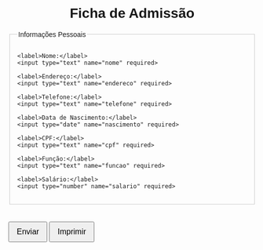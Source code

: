 <!DOCTYPE html>
<html lang="pt-br">
<head>
  <meta charset="UTF-8" />
  <meta name="viewport" content="width=device-width, initial-scale=1.0"/>
  <title>Ficha de Admissão</title>
  <style>
    body {
      font-family: Arial, sans-serif;
      margin: 20px;
    }
    h1 {
      text-align: center;
    }
    fieldset {
      border: 1px solid #ccc;
      padding: 15px;
      margin-bottom: 20px;
    }
    label {
      display: block;
      margin-top: 8px;
    }
    input, select {
      width: 100%;
      padding: 6px;
      margin-top: 4px;
      margin-bottom: 10px;
    }
    button {
      margin-top: 15px;
      padding: 10px 15px;
      font-size: 16px;
    }
    #resumoImpressao {
      display: none;
    }
    .linha-resumo {
      margin-bottom: 10px;
    }

    @media print {
      body * {
        visibility: hidden;
      }
      #resumoImpressao, #resumoImpressao * {
        visibility: visible;
      }
      #resumoImpressao {
        position: absolute;
        left: 0;
        top: 0;
      }
    }
  </style>
</head>
<body>

<h1>Ficha de Admissão</h1>

<form id="fichaAdmissao" onsubmit="return validarFormulario();">
  <fieldset>
    <legend>Informações Pessoais</legend>

    <label>Nome:</label>
    <input type="text" name="nome" required>

    <label>Endereço:</label>
    <input type="text" name="endereco" required>

    <label>Telefone:</label>
    <input type="text" name="telefone" required>

    <label>Data de Nascimento:</label>
    <input type="date" name="nascimento" required>

    <label>CPF:</label>
    <input type="text" name="cpf" required>

    <label>Função:</label>
    <input type="text" name="funcao" required>

    <label>Salário:</label>
    <input type="number" name="salario" required>
  </fieldset>

  <button type="submit">Enviar</button>
  <button type="button" onclick="gerarResumo()">Imprimir</button>
</form>

<div id="resumoImpressao">
  <h2>Resumo da Ficha de Admissão</h2>
  <div class="linha-resumo"><strong>Nome:</strong> <span id="resumoNome"></span></div>
  <div class="linha-resumo"><strong>Endereço:</strong> <span id="resumoEndereco"></span></div>
  <div class="linha-resumo"><strong>Telefone:</strong> <span id="resumoTelefone"></span></div>
  <div class="linha-resumo"><strong>Data de Nascimento:</strong> <span id="resumoNascimento"></span></div>
  <div class="linha-resumo"><strong>CPF:</strong> <span id="resumoCPF"></span></div>
  <div class="linha-resumo"><strong>Função:</strong> <span id="resumoFuncao"></span></div>
  <div class="linha-resumo"><strong>Salário:</strong> R$ <span id="resumoSalario"></span></div>

  <button type="button" onclick="voltarFormulario()">Voltar</button>
</div>

<script>
  function validarFormulario() {
    const form = document.getElementById("fichaAdmissao");
    if (!form.checkValidity()) {
      alert("Por favor, preencha todos os campos obrigatórios.");
      return false;
    }
    alert("Ficha enviada com sucesso!");
    return true;
  }

  function gerarResumo() {
    const form = document.forms["fichaAdmissao"];

    document.getElementById("resumoNome").textContent = form.nome.value;
    document.getElementById("resumoEndereco").textContent = form.endereco.value;
    document.getElementById("resumoTelefone").textContent = form.telefone.value;
    document.getElementById("resumoNascimento").textContent = form.nascimento.value;
    document.getElementById("resumoCPF").textContent = form.cpf.value;
    document.getElementById("resumoFuncao").textContent = form.funcao.value;
    document.getElementById("resumoSalario").textContent = parseFloat(form.salario.value).toFixed(2);

    document.getElementById("fichaAdmissao").style.display = "none";
    document.getElementById("resumoImpressao").style.display = "block";

    window.print();
  }

  function voltarFormulario() {
    document.getElementById("resumoImpressao").style.display = "none";
    document.getElementById("fichaAdmissao").style.display = "block";
  }
</script>

</body>
</html>
